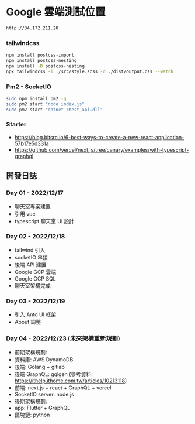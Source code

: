 # Google 雲端測試位置
```sh
http://34.172.211.20
```

### tailwindcss
```sh
npm install postcss-import
npm install postcss-nesting
npm install -D postcss-nesting
npx tailwindcss -i ./src/style.scss -o ./dist/output.css --watch
```

### Pm2 - SocketIO
```sh
sudo npm install pm2 -g
sudo pm2 start "node index.js"
sudo pm2 start "dotnet ctest_api.dll"
```

### Starter
 - https://blog.bitsrc.io/6-best-ways-to-create-a-new-react-application-57b17e5d331a
 - https://github.com/vercel/next.js/tree/canary/examples/with-typescript-graphql


## 開發日誌
### Day 01 - 2022/12/17
 - 聊天室專案建置
 - 引用 vue
 - typescript 聊天室 UI 設計

### Day 02 - 2022/12/18
 - tailwind 引入
 - socketIO 串接
 - 後端 API 建置
 - Google GCP 雲端
 - Google GCP SQL
 - 聊天室架構完成

### Day 03 - 2022/12/19
 - 引入 Antd UI 框架
 - About 調整

### Day 04 - 2022/12/23 (未來架構重新規劃) 
 - 前期架構規劃: 
 - 資料庫: AWS DynamoDB
 - 後端: Golang + gitlab
 - 後端 GraphQL: gqlgen (參考資料: https://ithelp.ithome.com.tw/articles/10213118)
 - 前端: next.js + react + GraphQL + vercel
 - SocketIO server: node.js
 - 後期架構規劃:
 - app: Flutter + GraphQL 
 - 區塊鏈: python

